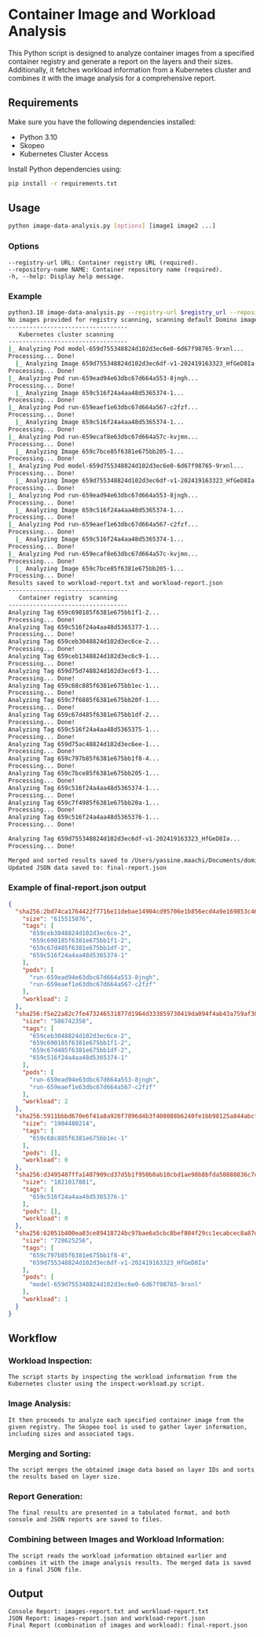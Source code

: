 # Container Image and Workload Analysis

This Python script is designed to analyze container images from a specified container registry and generate a report on the layers and their sizes. Additionally, it fetches workload information from a Kubernetes cluster and combines it with the image analysis for a comprehensive report.

## Requirements

Make sure you have the following dependencies installed:

- Python 3.10
- Skopeo
- Kubernetes Cluster Access

Install Python dependencies using:

```bash
pip install -r requirements.txt
```
## Usage

```bash
python image-data-analysis.py [options] [image1 image2 ...]
```

### Options

    --registry-url URL: Container registry URL (required).
    --repository-name NAME: Container repository name (required).
    -h, --help: Display help message.

### Example

```bash
python3.10 image-data-analysis.py --registry-url $registry_url --repository-name $repository_name
No images provided for registry scanning, scanning default Domino images...
----------------------------------
   Kubernetes cluster scanning
----------------------------------
|_ Analyzing Pod model-659d755348824d102d3ec6e0-6d67f98765-9rxnl...
Processing... Done!
  |_ Analyzing Image 659d755348824d102d3ec6df-v1-202419163323_HfGeD8Ia...
Processing... Done!
|_ Analyzing Pod run-659ead94e63dbc67d664a553-8jngh...
Processing... Done!
  |_ Analyzing Image 659c516f24a4aa48d5365374-1...
Processing... Done!
|_ Analyzing Pod run-659eaef1e63dbc67d664a567-c2fzf...
Processing... Done!
  |_ Analyzing Image 659c516f24a4aa48d5365374-1...
Processing... Done!
|_ Analyzing Pod run-659ecaf8e63dbc67d664a57c-kvjmn...
Processing... Done!
  |_ Analyzing Image 659c7bce85f6381e675bb205-1...
Processing... Done!
|_ Analyzing Pod model-659d755348824d102d3ec6e0-6d67f98765-9rxnl...
Processing... Done!
  |_ Analyzing Image 659d755348824d102d3ec6df-v1-202419163323_HfGeD8Ia...
Processing... Done!
|_ Analyzing Pod run-659ead94e63dbc67d664a553-8jngh...
Processing... Done!
  |_ Analyzing Image 659c516f24a4aa48d5365374-1...
Processing... Done!
|_ Analyzing Pod run-659eaef1e63dbc67d664a567-c2fzf...
Processing... Done!
  |_ Analyzing Image 659c516f24a4aa48d5365374-1...
Processing... Done!
|_ Analyzing Pod run-659ecaf8e63dbc67d664a57c-kvjmn...
Processing... Done!
  |_ Analyzing Image 659c7bce85f6381e675bb205-1...
Processing... Done!
Results saved to workload-report.txt and workload-report.json
----------------------------------
   Container registry  scanning
----------------------------------
Analyzing Tag 659c690185f6381e675bb1f1-2...
Processing... Done!
Analyzing Tag 659c516f24a4aa48d5365377-1...
Processing... Done!
Analyzing Tag 659ceb3048824d102d3ec6ce-2...
Processing... Done!
Analyzing Tag 659ceb1348824d102d3ec6c9-1...
Processing... Done!
Analyzing Tag 659d75d748824d102d3ec6f3-1...
Processing... Done!
Analyzing Tag 659c68c885f6381e675bb1ec-1...
Processing... Done!
Analyzing Tag 659c7f6885f6381e675bb20f-1...
Processing... Done!
Analyzing Tag 659c67d485f6381e675bb1df-2...
Processing... Done!
Analyzing Tag 659c516f24a4aa48d5365375-1...
Processing... Done!
Analyzing Tag 659d75ac48824d102d3ec6ee-1...
Processing... Done!
Analyzing Tag 659c797b85f6381e675bb1f8-4...
Processing... Done!
Analyzing Tag 659c7bce85f6381e675bb205-1...
Processing... Done!
Analyzing Tag 659c516f24a4aa48d5365374-1...
Processing... Done!
Analyzing Tag 659c7f4985f6381e675bb20a-1...
Processing... Done!
Analyzing Tag 659c516f24a4aa48d5365376-1...
Processing... Done!

Analyzing Tag 659d755348824d102d3ec6df-v1-202419163323_HfGeD8Ia...
Processing... Done!

Merged and sorted results saved to /Users/yassine.maachi/Documents/domino-internal/hackathon-24/docker-registry-cleaner/images-report.txt and /Users/yassine.maachi/Documents/domino-internal/hackathon-24/docker-registry-cleaner/images-report.json
Updated JSON data saved to: final-report.json
```

### Example of final-report.json output

```json
{
  "sha256:2bd74ca1764422f7716e11debae14904cd95706e1b856ecd4a9e169853c460da": {
    "size": "615515076",
    "tags": [
      "659ceb3048824d102d3ec6ce-2",
      "659c690185f6381e675bb1f1-2",
      "659c67d485f6381e675bb1df-2",
      "659c516f24a4aa48d5365374-1"
    ],
    "pods": [
      "run-659ead94e63dbc67d664a553-8jngh",
      "run-659eaef1e63dbc67d664a567-c2fzf"
    ],
    "workload": 2
  },
  "sha256:f5e22a82c7fe473246531877d1964d333859730419da094f4ab43a759af30c05": {
    "size": "586742350",
    "tags": [
      "659ceb3048824d102d3ec6ce-2",
      "659c690185f6381e675bb1f1-2",
      "659c67d485f6381e675bb1df-2",
      "659c516f24a4aa48d5365374-1"
    ],
    "pods": [
      "run-659ead94e63dbc67d664a553-8jngh",
      "run-659eaef1e63dbc67d664a567-c2fzf"
    ],
    "workload": 2
  },
  "sha256:5911bbbd670e6f41a8a926f7896d4b3f408088b6240fe1bb98125a844abcffd4": {
    "size": "1904480214",
    "tags": [
      "659c68c885f6381e675bb1ec-1"
    ],
    "pods": [],
    "workload": 0
  },
  "sha256:d3495407ffa1407909cd37d5b1f950b0ab10cbd1ae98b8bfda50888836c7c1ec": {
    "size": "1821017881",
    "tags": [
      "659c516f24a4aa48d5365376-1"
    ],
    "pods": [],
    "workload": 0
  },
  "sha256:62051b400ea83ce89418724bc97bae6a5cbc8bef804f29cc1ecabcec8a87d3f5": {
    "size": "728625256",
    "tags": [
      "659c797b85f6381e675bb1f8-4",
      "659d755348824d102d3ec6df-v1-202419163323_HfGeD8Ia"
    ],
    "pods": [
      "model-659d755348824d102d3ec6e0-6d67f98765-9rxnl"
    ],
    "workload": 1
  }
}
```

## Workflow

### Workload Inspection:
    The script starts by inspecting the workload information from the Kubernetes cluster using the inspect-workload.py script.

### Image Analysis:
    It then proceeds to analyze each specified container image from the given registry. The Skopeo tool is used to gather layer information, including sizes and associated tags.

### Merging and Sorting:
    The script merges the obtained image data based on layer IDs and sorts the results based on layer size.

### Report Generation:
    The final results are presented in a tabulated format, and both console and JSON reports are saved to files.

### Combining between Images and Workload Information:
    The script reads the workload information obtained earlier and combines it with the image analysis results. The merged data is saved in a final JSON file.

## Output

    Console Report: images-report.txt and workload-report.txt
    JSON Report: images-report.json and workload-report.json
    Final Report (combination of images and workload): final-report.json
